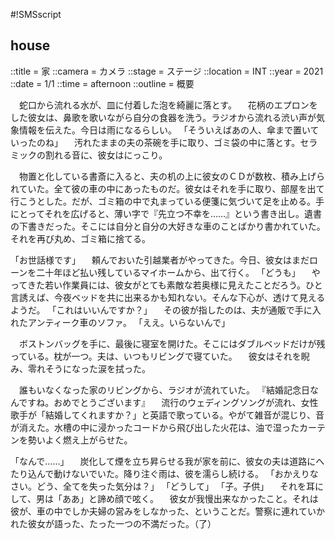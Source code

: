 #!SMSscript

## house

::title = 家
::camera = カメラ
::stage = ステージ
::location = INT
::year = 2021
::date = 1/1
::time = afternoon
::outline = 概要

　蛇口から流れる水が、皿に付着した泡を綺麗に落とす。
　花柄のエプロンをした彼女は、鼻歌を歌いながら自分の食器を洗う。ラジオから流れる渋い声が気象情報を伝えた。今日は雨になるらしい。
「そういえばあの人、傘まで置いていったのね」
　汚れたままの夫の茶碗を手に取り、ゴミ袋の中に落とす。セラミックの割れる音に、彼女はにっこり。

　物置と化している書斎に入ると、夫の机の上に彼女のＣＤが数枚、積み上げられていた。全て彼の車の中にあったものだ。彼女はそれを手に取り、部屋を出て行こうとした。だが、ゴミ箱の中で丸まっている便箋に気づいて足を止める。手にとってそれを広げると、薄い字で『先立つ不幸を……』という書き出し。遺書の下書きだった。そこには自分と自分の大好きな車のことばかり書かれていた。それを再び丸め、ゴミ箱に捨てる。

「お世話様です」
　頼んでおいた引越業者がやってきた。今日、彼女はまだローンを二十年ほど払い残しているマイホームから、出て行く。
「どうも」
　やってきた若い作業員には、彼女がとても素敵な若奥様に見えたことだろう。ひと言誘えば、今夜ベッドを共に出来るかも知れない。そんな下心が、透けて見えるようだ。
「これはいいんですか？」
　その彼が指したのは、夫が通販で手に入れたアンティーク車のソファ。
「ええ。いらないんで」

　ボストンバッグを手に、最後に寝室を開けた。そこにはダブルベッドだけが残っている。枕が一つ。夫は、いつもリビングで寝ていた。
　彼女はそれを睨み、零れそうになった涙を拭った。

　誰もいなくなった家のリビングから、ラジオが流れていた。
『結婚記念日なんですね。おめでとうございます』
　流行のウェディングソングが流れ、女性歌手が「結婚してくれますか？」と英語で歌っている。やがて雑音が混じり、音が消えた。水槽の中に浸かったコードから飛び出した火花は、油で湿ったカーテンを勢いよく燃え上がらせた。

「なんで……」
　炭化して煙を立ち昇らせる我が家を前に、彼女の夫は道路にへたり込んで動けないでいた。降り注ぐ雨は、彼を濡らし続ける。
「おかえりなさい。どう、全てを失った気分は？」
「どうして」
「子。子供」
　それを耳にして、男は「ああ」と諦め顔で呟く。
　彼女が我慢出来なかったこと。それは彼が、車の中でしか夫婦の営みをしなかった、ということだ。警察に連れていかれた彼女が語った、たった一つの不満だった。（了）


